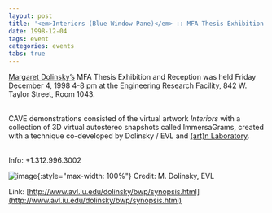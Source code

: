 ```yaml
---
layout: post
title: '<em>Interiors (Blue Window Pane)</em> :: MFA Thesis Exhibition'
date: 1998-12-04
tags: event
categories: events
tabs: true
---
```


<a href="http://dolinsky.fa.indiana.edu/">Margaret Dolinsky&rsquo;s</a> MFA Thesis Exhibition and Reception was held Friday December 4, 1998  4-8 pm at the Engineering Research Facility, 842 W. Taylor Street, Room 1043.<br><br>

CAVE demonstrations consisted of the virtual artwork <em>Interiors</em> with a collection of 3D virtual autostereo snapshots called ImmersaGrams, created with a technique co-developed by Dolinsky / EVL and <a href="http://www.artn.com">(art)n Laboratory</a>.<br><br>

Info: +1.312.996.3002

![image](https://www.evl.uic.edu/output/originals/dolinsky.gif-srcw.jpg){:style="max-width: 100%"}
Credit: M. Dolinsky, EVL


Link: [http://www.avl.iu.edu/dolinsky/bwp/synopsis.html](http://www.avl.iu.edu/dolinsky/bwp/synopsis.html)
